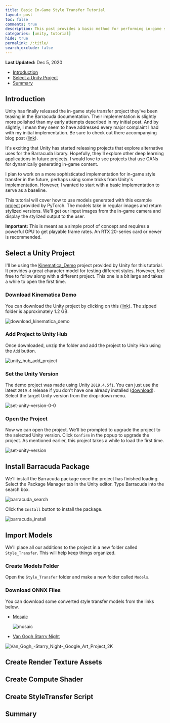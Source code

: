```yaml
---
title: Basic In-Game Style Transfer Tutorial
layout: post
toc: false
comments: true
description: This post provides a basic method for performing in-game style transfer.
categories: [unity, tutorial]
hide: true
permalink: /:title/
search_exclude: false
---
```


**Last Updated:** Dec 5, 2020

* [Introduction](#introduction)
* [Select a Unity Project](#select-a-unity-project)
* [Summary](#summary)

## Introduction

Unity has finally released the in-game style transfer project they've been teasing in the Barracuda documentation. Their implementation is slightly more polished than my early attempts described in my initial post. And by slightly, I mean they seem to have addressed every major complaint I had with my initial implementation. Be sure to check out there accompanying blog post ([link](https://blogs.unity3d.com/2020/11/25/real-time-style-transfer-in-unity-using-deep-neural-networks/)).

It's exciting that Unity has started releasing projects that explore alternative uses for the Barracuda library. Hopefully, they'll explore other deep learning applications in future projects. I would love to see projects that use GANs for dynamically generating in-game content.

I plan to work on a more sophisticated implementation for in-game style transfer in the future, perhaps using some tricks from Unity's implementation. However, I wanted to start with a basic implementation to serve as a baseline. 

This tutorial will cover how to use models generated with this example [project](https://github.com/pytorch/examples/tree/master/fast_neural_style) provided by PyTorch. The models take in regular images and return stylized versions. We'll get our input images from the in-game camera and display the stylized output to the user.

**Important:** This is meant as a simple proof of concept and requires a powerful GPU to get playable frame rates. An RTX 20-series card or newer is recommended.



## Select a Unity Project

I'll be using the [Kinematica_Demo](https://github.com/Unity-Technologies/Kinematica_Demo/) project provided by Unity for this tutorial. It provides a great character model for testing different styles. However, feel free to follow along with a different project. This one is a bit large and takes a while to open the first time. 

### Download Kinematica Demo

You can download the Unity project by clicking on this ([link](https://github.com/Unity-Technologies/Kinematica_Demo/releases/download/0.8.0-preview/Kinematica_Demo_0.8.0-preview.zip)). The zipped folder is approximately 1.2 GB.

![download_kinematica_demo](..\images\basic-in-game-style-transfer-tutorial\download_kinematica_demo.png)

### Add Project to Unity Hub

Once downloaded, unzip the folder and add the project to Unity Hub using the `Add` button.

![unity_hub_add_project](..\images\basic-in-game-style-transfer-tutorial\unity_hub_add_project.png)

### Set the Unity Version

The demo project was made using Unity `2019.4.5f1`. You can just use the latest `2019.4` release if you don't have one already installed ([download](unityhub://2019.4.16f1/e05b6e02d63e)). Select the target Unity version from the drop-down menu.

![set-unity-version-0-0](..\images\basic-in-game-style-transfer-tutorial\set-unity-version.png)

### Open the Project

Now we can open the project. We'll be prompted to upgrade the project to the selected Unity version. Click `Confirm` in the popup to upgrade the project. As mentioned earlier, this project takes a while to load the first time.

![set-unity-version](..\images\basic-in-game-style-transfer-tutorial\upgrade-unity-version.png)

## Install Barracuda Package

We'll install the Barracuda package once the project has finished loading. Select the Package Manager tab in the Unity editor. Type Barracuda into the search box.

![barracuda_search](..\images\basic-in-game-style-transfer-tutorial\barracuda_search.PNG)

Click the `Install` button to install the package.

![barracuda_install](..\images\basic-in-game-style-transfer-tutorial\barracuda_install.PNG)



## Import Models

We'll place all our additions to the project in a new folder called `Style_Transfer`. This will help keep things organized. 

### Create Models Folder

Open the `Style_Transfer` folder and make a new folder called `Models`.



### Download ONNX Files

You can download some converted style transfer models from the links below.

* [Mosaic](https://drive.google.com/file/d/1gnWUCTkLmDyUFHzMl7fk9F64vSoZk5jK/view?usp=sharing)

  ![mosaic](..\images\basic-in-game-style-transfer-tutorial\mosaic.jpg)

* [Van Gogh Starry Night](https://drive.google.com/file/d/1vL5-NZo0Dn0ijkX5u94WoP_WWnxFIU3o/view?usp=sharing)

![Van_Gogh_-_Starry_Night_-_Google_Art_Project_2K](..\images\basic-in-game-style-transfer-tutorial\Van_Gogh_-_Starry_Night_-_Google_Art_Project_2K.jpg)



## Create Render Texture Assets





## Create Compute Shader



## Create StyleTransfer Script







## Summary





